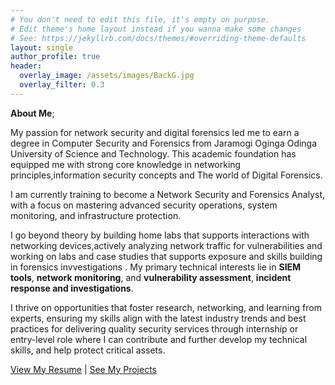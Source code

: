 ```yaml
---
# You don't need to edit this file, it's empty on purpose.
# Edit theme's home layout instead if you wanna make some changes
# See: https://jekyllrb.com/docs/themes/#overriding-theme-defaults
layout: single
author_profile: true
header:
  overlay_image: /assets/images/BackG.jpg
  overlay_filter: 0.3
---
```


**About Me**;
 
My passion for network security and digital forensics led me to earn a degree in Computer Security and Forensics from Jaramogi Oginga Odinga University of Science and Technology. This academic foundation has equipped me with strong core knowledge in networking principles,information security concepts and The world of Digital Forensics.

I am currently training to become a Network Security and Forensics Analyst, with a focus on mastering advanced security operations, system monitoring, and infrastructure protection.

I go beyond theory by building home labs that supports interactions with networking devices,actively analyzing network traffic for vulnerabilities and working on labs and case studies that supports exposure and skills building in forensics invvestigations . My primary technical interests lie in **SIEM tools**, **network monitoring**, and **vulnerability assessment**, **incident response and investigations**.

I thrive on opportunities that foster research, networking, and learning from experts, ensuring my skills align with the latest industry trends and best practices for delivering quality security services through internship or entry-level role where I can contribute and further develop my technical skills, and help protect critical assets.
  
[View My Resume](/resume/) | [See My Projects](/projects/)
